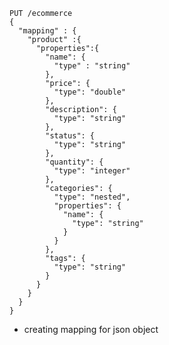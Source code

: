     PUT /ecommerce
    {
      "mapping" : {
        "product" :{
          "properties":{
            "name": {
              "type" : "string"
            },
            "price": {
              "type": "double"
            },
            "description": {
              "type": "string"
            },
            "status": {
              "type": "string"
            },
            "quantity": {
              "type": "integer"
            },
            "categories": {
              "type": "nested",
              "properties": {
                "name": {
                  "type": "string"
                }
              }
            },
            "tags": {
              "type": "string"
            }
          }
        }
      }
    }

 - creating mapping for json object










    
    
    
    